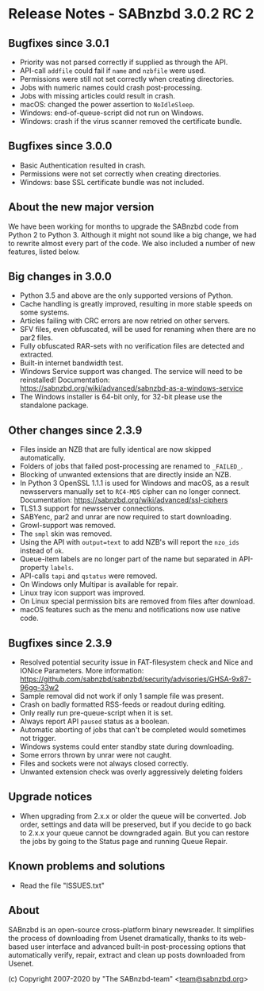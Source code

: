 Release Notes - SABnzbd 3.0.2 RC 2
=========================================================

## Bugfixes since 3.0.1
- Priority was not parsed correctly if supplied as through the API.
- API-call `addfile` could fail if `name` and `nzbfile` were used.
- Permissions were still not set correctly when creating directories.
- Jobs with numeric names could crash post-processing.
- Jobs with missing articles could result in crash.
- macOS: changed the power assertion to `NoIdleSleep`.
- Windows: end-of-queue-script did not run on Windows.
- Windows: crash if the virus scanner removed the certificate bundle.

## Bugfixes since 3.0.0
- Basic Authentication resulted in crash. 
- Permissions were not set correctly when creating directories.
- Windows: base SSL certificate bundle was not included.

## About the new major version
We have been working for months to upgrade the SABnzbd code from Python 2 to Python 3.
Although it might not sound like a big change, we had to rewrite almost every part of
the code. We also included a number of new features, listed below.

## Big changes in 3.0.0
- Python 3.5 and above are the only supported versions of Python.
- Cache handling is greatly improved, resulting in more stable speeds on some systems.
- Articles failing with CRC errors are now retried on other servers.
- SFV files, even obfuscated, will be used for renaming when there are no par2 files.
- Fully obfuscated RAR-sets with no verification files are detected and extracted.
- Built-in internet bandwidth test.
- Windows Service support was changed. The service will need to be reinstalled!
  Documentation: https://sabnzbd.org/wiki/advanced/sabnzbd-as-a-windows-service
- The Windows installer is 64-bit only, for 32-bit please use the standalone package.

## Other changes since 2.3.9
- Files inside an NZB that are fully identical are now skipped automatically.
- Folders of jobs that failed post-processing are renamed to `_FAILED_`.
- Blocking of unwanted extensions that are directly inside an NZB.
- In Python 3 OpenSSL 1.1.1 is used for Windows and macOS, as a result 
  newsservers manually set to `RC4-MD5` cipher can no longer connect. 
  Documentation: https://sabnzbd.org/wiki/advanced/ssl-ciphers
- TLS1.3 support for newsserver connections.
- SABYenc, par2 and unrar are now required to start downloading.
- Growl-support was removed.
- The `smpl` skin was removed.
- Using the API with `output=text` to add NZB's will report the `nzo_ids` instead of `ok`.
- Queue-item labels are no longer part of the name but separated in API-property `labels`.
- API-calls `tapi` and `qstatus` were removed.
- On Windows only Multipar is available for repair.
- Linux tray icon support was improved.
- On Linux special permission bits are removed from files after download.
- macOS features such as the menu and notifications now use native code.

## Bugfixes since 2.3.9
- Resolved potential security issue in FAT-filesystem check and Nice and IONice Parameters.
  More information: https://github.com/sabnzbd/sabnzbd/security/advisories/GHSA-9x87-96gg-33w2
- Sample removal did not work if only 1 sample file was present.
- Crash on badly formatted RSS-feeds or readout during editing.
- Only really run pre-queue-script when it is set.
- Always report API `paused` status as a boolean.
- Automatic aborting of jobs that can't be completed would sometimes not trigger.
- Windows systems could enter standby state during downloading.
- Some errors thrown by unrar were not caught.
- Files and sockets were not always closed correctly.
- Unwanted extension check was overly aggressively deleting folders

## Upgrade notices
- When upgrading from 2.x.x or older the queue will be converted. Job order,
  settings and data will be preserved, but if you decide to go back to 2.x.x
  your queue cannot be downgraded again. But you can restore the jobs by going
  to the Status page and running Queue Repair.

## Known problems and solutions
- Read the file "ISSUES.txt"

## About
  SABnzbd is an open-source cross-platform binary newsreader.
  It simplifies the process of downloading from Usenet dramatically, thanks
  to its web-based user interface and advanced built-in post-processing options
  that automatically verify, repair, extract and clean up posts downloaded
  from Usenet.

  (c) Copyright 2007-2020 by "The SABnzbd-team" \<team@sabnzbd.org\>
